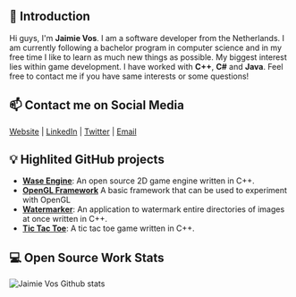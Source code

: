 ## 👋 Introduction

Hi guys, I'm **Jaimie Vos**. I am a software developer from the Netherlands. I am currently following a bachelor program in computer science and in my free time I like to learn as much new things as possible. My biggest interest lies within game development.
I have worked with **C++**, **C#** and **Java**. Feel free to contact me if you have same interests or some questions!

## 📫 Contact me on Social Media

[Website](https://jaimie.dev/) | [LinkedIn](https://www.linkedin.com/in/jaimievos/) | [Twitter](https://twitter.com/JaimieVos) | [Email](mailto:jaimie.vos@outlook.com)

## 💡 Highlited GitHub projects
- [**Wase Engine**](https://github.com/Wase-Engine): An open source 2D game engine written in C++.
- [**OpenGL Framework**](https://github.com/JaimieVos/opengl-framework) A basic framework that can be used to experiment with OpenGL
- [**Watermarker**](https://github.com/JaimieVos/watermarker): An application to watermark entire directories of images at once written in C++.
- [**Tic Tac Toe**](https://github.com/JaimieVos/Tic-Tac-Toe): A tic tac toe game written in C++.

<!--## 📚 Tech Articles and Talks -->

<!--You can find a list of my talks' presentation on 📖 . -->

<!--And get all my post articles in my blog 📝. -->
 
## 💻 Open Source Work Stats


![Jaimie Vos Github stats](https://github-readme-stats.vercel.app/api?username=JaimieVos&show_icons=true)
